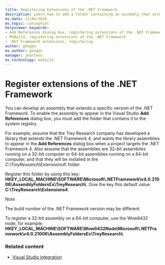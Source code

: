 ```yaml
---
title: Registering Extensions of the .NET Framework
description: Learn how to add a folder containing an assembly that extends a specific version of the .NET Framework to the system registry.
ms.date: 11/04/2016
ms.topic: conceptual
helpviewer_keywords:
- Add References dialog box, registering extensions of the .NET Framework
- MSBuild, registering extensions of the .NET Framework
- .NET Framework extensions, registering
author: ghogen
ms.author: ghogen
manager: jmartens
ms.technology: msbuild
---
```

# Register extensions of the .NET Framework

You can develop an assembly that extends a specific version of the .NET Framework. To enable the assembly to appear in the Visual Studio **Add References** dialog box, you must add the folder that contains it to the system registry.

 For example, assume that the Trey Research company has developed a library that extends the .NET Framework 4, and wants the library assemblies to appear in the **Add References** dialog box when a project targets the .NET Framework 4. Also assume that the assemblies are 32-bit assemblies running on a 32-bit computer or 64-bit assemblies running on a 64-bit computer, and that they will be installed in the *C:\TreyResearch\Extensions4\\* folder.

 Register this folder by using this key: **HKEY_LOCAL_MACHINE\SOFTWARE\Microsoft\\.NETFramework\v4.0.21006\AssemblyFoldersEx\TreyResearch\\**. Give the key this default value: **C:\TreyResearch\Extensions4**.

> [!NOTE]
> The build number of the .NET Framework version may be different.

 To register a 32-bit assembly on a 64-bit computer, use the Wow6432 node, for example: **HKEY_LOCAL_MACHINE\SOFTWARE\Wow6432Node\Microsoft\\.NETFramework\v4.0.21006\AssemblyFoldersEx\TreyResearch\\**.

### Related content

- [Visual Studio integration](../msbuild/visual-studio-integration-msbuild.md)
